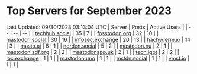 # Top Servers for September 2023
Last Updated: 09/30/2023 03:13:04 UTC
| Server | Posts | Active Users |
| -- | -- | -- |
| [techhub.social](https://techhub.social/tags/PowerShell) | 35 | 7 |
| [fosstodon.org](https://fosstodon.org/tags/PowerShell) | 32 | 10 |
| [mastodon.social](https://mastodon.social/tags/PowerShell) | 30 | 16 |
| [infosec.exchange](https://infosec.exchange/tags/PowerShell) | 20 | 13 |
| [hachyderm.io](https://hachyderm.io/tags/PowerShell) | 14 | 3 |
| [masto.ai](https://masto.ai/tags/PowerShell) | 8 | 1 |
| [norden.social](https://norden.social/tags/PowerShell) | 5 | 2 |
| [mastodon.nu](https://mastodon.nu/tags/PowerShell) | 2 | 1 |
| [mastodon.sdf.org](https://mastodon.sdf.org/tags/PowerShell) | 2 | 2 |
| [mastodonapp.uk](https://mastodonapp.uk/tags/PowerShell) | 2 | 1 |
| [tech.lgbt](https://tech.lgbt/tags/PowerShell) | 2 | 2 |
| [ioc.exchange](https://ioc.exchange/tags/PowerShell) | 1 | 1 |
| [mastodon.uno](https://mastodon.uno/tags/PowerShell) | 1 | 1 |
| [mstdn.social](https://mstdn.social/tags/PowerShell) | 1 | 1 |
| [vmst.io](https://vmst.io/tags/PowerShell) | 1 | 1 |
